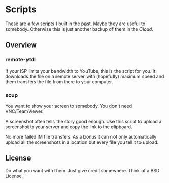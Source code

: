 # Scripts

These are a few scripts I built in the past. Maybe they are useful to somebody.
Otherwise this is just another backup of them in the *Cloud*.

## Overview

### remote-ytdl

If your ISP limits your bandwidth to YouTube, this is the script for you.
It downloads the file on a remote server with (hopefully) maximum speed
and them transfers the file from there to your computer.

### scup

You want to show your screen to somebody. You don't need VNC/TeamViewer.

A screenshot often tells the story good enough. Use this script to upload
a screenshot to your server and copy the link to the clipboard.

No more failed IM file transfers. As a bonus it can not only automatically
upload all the screenshots in a location but every file you tell it to upload.

## License

Do what you want with them. Just give credit somewhere. Think of a BSD License.